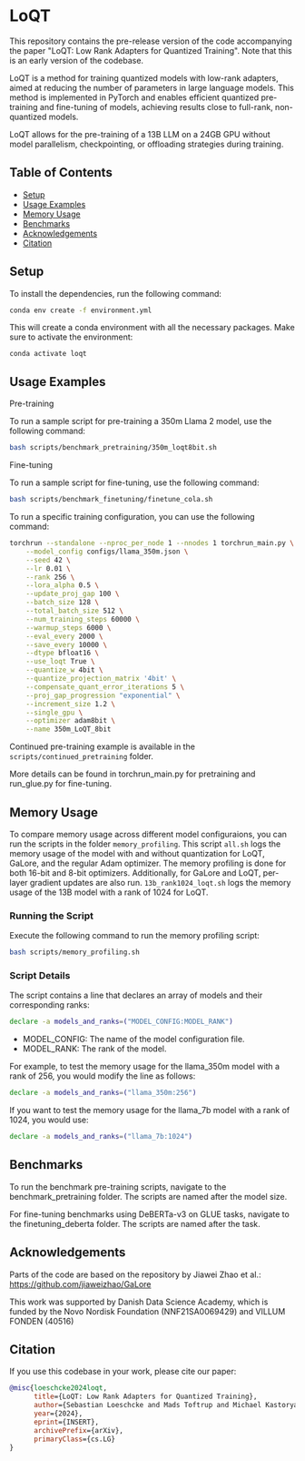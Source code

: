 # LoQT

This repository contains the pre-release version of the code accompanying the paper "LoQT: Low Rank Adapters for Quantized Training". Note that this is an early version of the codebase.

LoQT is a method for training quantized models with low-rank adapters, aimed at reducing the number of parameters in large language models. This method is implemented in PyTorch and enables efficient quantized pre-training and fine-tuning of models, achieving results close to full-rank, non-quantized models. 

LoQT allows for the pre-training of a 13B LLM on a 24GB GPU without model parallelism, checkpointing, or offloading strategies during training.


## Table of Contents

- [Setup](#setup)
- [Usage Examples](#usage-examples)
- [Memory Usage](#memory-usage)
- [Benchmarks](#benchmarks)
- [Acknowledgements](#acknowledgements)
- [Citation](#citation)

## Setup

To install the dependencies, run the following command:

```sh
conda env create -f environment.yml
```
This will create a conda environment with all the necessary packages. Make sure to activate the environment:


```
conda activate loqt
```

## Usage Examples



Pre-training

To run a sample script for pre-training a 350m Llama 2 model, use the following command:

```sh
bash scripts/benchmark_pretraining/350m_loqt8bit.sh
```

Fine-tuning

To run a sample script for fine-tuning, use the following command:

```sh
bash scripts/benchmark_finetuning/finetune_cola.sh
```

To run a specific training configuration, you can use the following command:
      
```sh
torchrun --standalone --nproc_per_node 1 --nnodes 1 torchrun_main.py \
    --model_config configs/llama_350m.json \
    --seed 42 \
    --lr 0.01 \
    --rank 256 \
    --lora_alpha 0.5 \
    --update_proj_gap 100 \
    --batch_size 128 \
    --total_batch_size 512 \
    --num_training_steps 60000 \
    --warmup_steps 6000 \
    --eval_every 2000 \
    --save_every 10000 \
    --dtype bfloat16 \
    --use_loqt True \
    --quantize_w 4bit \
    --quantize_projection_matrix '4bit' \
    --compensate_quant_error_iterations 5 \
    --proj_gap_progression "exponential" \
    --increment_size 1.2 \
    --single_gpu \
    --optimizer adam8bit \
    --name 350m_LoQT_8bit

```

Continued pre-training example is available in the `scripts/continued_pretraining` folder.

More details can be found in torchrun_main.py for pretraining and run_glue.py for fine-tuning.

## Memory Usage
To compare memory usage across different model configuraions, you can run the scripts in the folder `memory_profiling`. This script `all.sh` logs the memory usage of the model with and without quantization for LoQT, GaLore, and the regular Adam optimizer. The memory profiling is done for both 16-bit and 8-bit optimizers. Additionally, for GaLore and LoQT, per-layer gradient updates are also run.
`13b_rank1024_loqt.sh` logs the memory usage of the 13B model with a rank of 1024 for LoQT.

### Running the Script

Execute the following command to run the memory profiling script:

```sh
bash scripts/memory_profiling.sh
```
### Script Details
The script contains a line that declares an array of models and their corresponding ranks:

```sh
declare -a models_and_ranks=("MODEL_CONFIG:MODEL_RANK")
```
* MODEL_CONFIG: The name of the model configuration file.
* MODEL_RANK: The rank of the model.

For example, to test the memory usage for the llama_350m model with a rank of 256, you would modify the line as follows:
```sh
declare -a models_and_ranks=("llama_350m:256")
```
If you want to test the memory usage for the llama_7b model with a rank of 1024, you would use:
```sh
declare -a models_and_ranks=("llama_7b:1024")
```

## Benchmarks
To run the benchmark pre-training scripts, navigate to the benchmark_pretraining folder. The scripts are named after the model size.

For fine-tuning benchmarks using DeBERTa-v3 on GLUE tasks, navigate to the finetuning_deberta folder. The scripts are named after the task.

## Acknowledgements 
Parts of the code are based on the repository by Jiawei Zhao et al.: https://github.com/jiaweizhao/GaLore

This work was supported by Danish Data Science Academy, which is funded by the Novo Nordisk Foundation (NNF21SA0069429) and VILLUM FONDEN (40516)


## Citation
If you use this codebase in your work, please cite our paper:
```bibtex
@misc{loeschcke2024loqt,
      title={LoQT: Low Rank Adapters for Quantized Training},
      author={Sebastian Loeschcke and Mads Toftrup and Michael Kastoryano and Serge Belongie and Vésteinn Snæbjarnarson},
      year={2024},
      eprint={INSERT},
      archivePrefix={arXiv},
      primaryClass={cs.LG}
}
```
